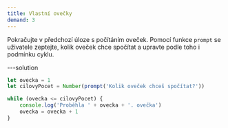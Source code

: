```yaml
---
title: Vlastní ovečky
demand: 3
---
```


Pokračujte v předchozí úloze s počítáním oveček. Pomocí funkce `prompt` se uživatele zeptejte, kolik oveček chce spočítat a upravte podle toho i podmínku cyklu.

---solution

```js
let ovecka = 1
let cilovyPocet = Number(prompt('Kolik oveček chceš spočítat?'))

while (ovecka <= cilovyPocet) {
	console.log('Proběhla ' + ovecka + '. ovečka')
	ovecka = ovecka + 1
}
```

